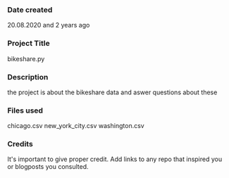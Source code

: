 ### Date created
20.08.2020 and 2 years ago 
### Project Title
bikeshare.py

### Description
the project is about the bikeshare data and aswer questions about these 

### Files used
chicago.csv
new_york_city.csv
washington.csv

### Credits
It's important to give proper credit. Add links to any repo that inspired you or blogposts you consulted.


